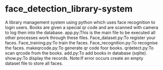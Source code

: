 # face_detection_library-system
A library management system using python which uses face recognition to login users. Books are given a special qr code and are scanned with camera to log then into the database.
app.py:This is the main file to be executed all other processes work through these files.
Face_dataset.py:To register your faces.
Face_training.py:To train the faces.
Face_recognition.py:To recognise the faces.
makeqrcode.py:To generate qr code foor books.
qrdetect.py:To scan qrcode from the books.
add.py:To add books in database (sqlite).
show.py:To display the records.
Note:If error occurs create an empty dataset file to store all faces.
